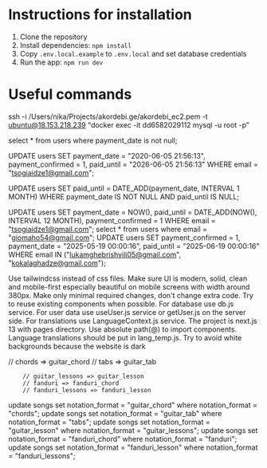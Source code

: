 # Instructions for installation
1. Clone the repository
2. Install dependencies: `npm install`
4. Copy `.env.local.example` to `.env.local` and set database credentials 
5. Run the app: `npm run dev`

# Useful commands
ssh -i /Users/nika/Projects/akordebi.ge/akordebi_ec2.pem -t ubuntu@18.153.218.239 "docker exec -it dd6582029112 mysql -u root -p"

select * from users where payment_date is not null;

UPDATE users SET payment_date = "2020-06-05 21:56:13", payment_confirmed = 1, paid_until = "2026-06-05 21:56:13" WHERE email = "tsogiaidze1@gmail.com";

UPDATE users 
SET paid_until = DATE_ADD(payment_date, INTERVAL 1 MONTH)
WHERE payment_date IS NOT NULL 
AND paid_until IS NULL;

UPDATE users SET payment_date = NOW(), paid_until = DATE_ADD(NOW(), INTERVAL 12 MONTH), payment_confirmed = 1 WHERE email = "tsogiaidze1@gmail.com";
select * from users where email = "giomaho54@gmail.com";
UPDATE users SET payment_confirmed = 1, payment_date = "2025-05-19 00:00:16", paid_until = "2025-06-19 00:00:16" WHERE email IN ("lukamghebrishvili05@gmail.com", "kokalaghadze@gmail.com");

Use tailwindcss instead of css files. Make sure UI is modern, solid, clean and mobile-first especially beautiful on mobile screens with width around 380px. Make only minimal required changes, don't change extra code. Try to reuse existing components when possible. For database use db.js service. For user data use useUser.js service or getUser.js on the server side. For translations use LanguageContext.js service. The project is next.js 13 with pages directory. Use absolute path(@) to import components. Language translations should be put in lang_temp.js. Try to avoid white backgrounds because the website is dark

// chords => guitar_chord
        // tabs => guitar_tab

        // guitar_lessons => guitar_lesson
        // fanduri => fanduri_chord
        // fanduri_lessons => fanduri_lesson    
update songs set notation_format = "guitar_chord" where notation_format = "chords";
update songs set notation_format = "guitar_tab" where notation_format = "tabs";
update songs set notation_format = "guitar_lesson" where notation_format = "guitar_lessons";
update songs set notation_format = "fanduri_chord" where notation_format = "fanduri";
update songs set notation_format = "fanduri_lesson" where notation_format = "fanduri_lessons";